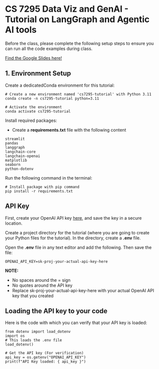 # CS 7295 Data Viz and GenAI - Tutorial on LangGraph and Agentic AI tools 
Before the class, please complete the following setup steps to ensure you can run all the code examples during class.

[Find the Google Slides here!](https://docs.google.com/presentation/d/10evK-Xzgt6ZTQH0nxUbwyhoYdNCohojMZe2Ko2eN_7c/)

## 1. Environment Setup
Create a dedicatedConda environment for this tutorial:
```
# Create a new environment named 'cs7295-tutorial' with Python 3.11
conda create -n cs7295-tutorial python=3.11

# Activate the environment
conda activate cs7295-tutorial
```

Install required packages:
- Create a **requirements.txt** file with the following content
```
streamlit
pandas
langgraph
langchain-core
langchain-openai
matplotlib
seaborn
python-dotenv
```

Run the following command in the terminal:
```
# Install package with pip command
pip install -r requirements.txt
```

## API Key
First, create your OpenAI API key [here](https://platform.openai.com/api-keys), and save the key in a secure location. 

Create a project directory for the tutorial (where you are going to create your Python files for the tutorial). In the directory, create a **.env** file. 

Open the **.env** file in any text editor and add the following. Then save the file: 
```
OPENAI_API_KEY=sk-proj-your-actual-api-key-here
```

**NOTE:**
- No spaces around the = sign
- No quotes around the API key
- Replace sk-proj-your-actual-api-key-here with your actual OpenAI API key that you created

## Loading the API key to your code
Here is the code with which you can verify that your API key is loaded:
```
from dotenv import load_dotenv
import os
# This loads the .env file
load_dotenv()  

# Get the API key (For verification)
api_key = os.getenv("OPENAI_API_KEY")
print(f"API Key loaded: { api_key }")
```
